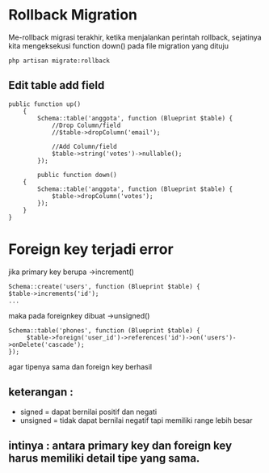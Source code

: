 # Rollback Migration
Me-rollback migrasi terakhir, ketika menjalankan perintah rollback, sejatinya kita mengeksekusi function down() pada file migration yang dituju
```
php artisan migrate:rollback
```

## Edit table add field
```
public function up()
    {
        Schema::table('anggota', function (Blueprint $table) {
            //Drop Column/field
            //$table->dropColumn('email');
            
            //Add Column/field
            $table->string('votes')->nullable(); 
        });
        
        public function down()
    {
        Schema::table('anggota', function (Blueprint $table) {
            $table->dropColumn('votes');
        });
    }
}
```

# Foreign key terjadi error

jika primary key berupa ->increment()
```
Schema::create('users', function (Blueprint $table) {
$table->increments('id');
...
```

maka pada foreignkey dibuat ->unsigned()
```
Schema::table('phones', function (Blueprint $table) {
     $table->foreign('user_id')->references('id')->on('users')->onDelete('cascade');
});
```
agar tipenya sama dan foreign key berhasil

## keterangan :
- signed = dapat bernilai positif dan negati
- unsigned = tidak dapat bernilai negatif tapi memiliki range lebih besar

## intinya : antara primary key dan foreign key harus memiliki detail tipe yang sama.
